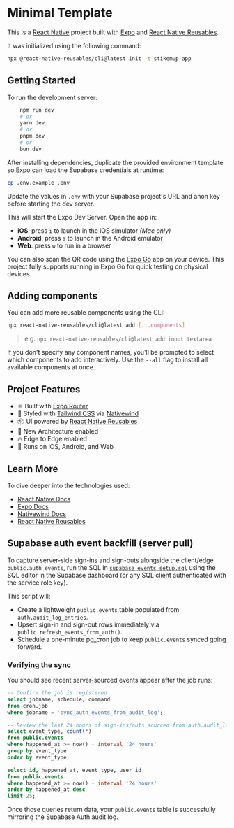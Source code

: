 # Minimal Template

This is a [React Native](https://reactnative.dev/) project built with [Expo](https://expo.dev/) and [React Native Reusables](https://reactnativereusables.com).

It was initialized using the following command:

```bash
npx @react-native-reusables/cli@latest init -t stikemup-app
```

## Getting Started

To run the development server:

```bash
    npm run dev
    # or
    yarn dev
    # or
    pnpm dev
    # or
    bun dev
```

After installing dependencies, duplicate the provided environment template so Expo can load the Supabase credentials at runtime:

```bash
cp .env.example .env
```

Update the values in `.env` with your Supabase project's URL and anon key before starting the dev server.

This will start the Expo Dev Server. Open the app in:

- **iOS**: press `i` to launch in the iOS simulator _(Mac only)_
- **Android**: press `a` to launch in the Android emulator
- **Web**: press `w` to run in a browser

You can also scan the QR code using the [Expo Go](https://expo.dev/go) app on your device. This project fully supports running in Expo Go for quick testing on physical devices.

## Adding components

You can add more reusable components using the CLI:

```bash
npx react-native-reusables/cli@latest add [...components]
```

> e.g. `npx react-native-reusables/cli@latest add input textarea`

If you don't specify any component names, you'll be prompted to select which components to add interactively. Use the `--all` flag to install all available components at once.

## Project Features

- ⚛️ Built with [Expo Router](https://expo.dev/router)
- 🎨 Styled with [Tailwind CSS](https://tailwindcss.com/) via [Nativewind](https://www.nativewind.dev/)
- 📦 UI powered by [React Native Reusables](https://github.com/founded-labs/react-native-reusables)
- 🚀 New Architecture enabled
- 🔥 Edge to Edge enabled
- 📱 Runs on iOS, Android, and Web

## Learn More

To dive deeper into the technologies used:

- [React Native Docs](https://reactnative.dev/docs/getting-started)
- [Expo Docs](https://docs.expo.dev/)
- [Nativewind Docs](https://www.nativewind.dev/)
- [React Native Reusables](https://reactnativereusables.com)

## Supabase auth event backfill (server pull)

To capture server-side sign-ins and sign-outs alongside the client/edge `public.auth_events`, run the SQL in [`supabase_events_setup.sql`](./supabase_events_setup.sql) using the SQL editor in the Supabase dashboard (or any SQL client authenticated with the service role key).

This script will:

- Create a lightweight `public.events` table populated from `auth.audit_log_entries`.
- Upsert sign-in and sign-out rows immediately via `public.refresh_events_from_auth()`.
- Schedule a one-minute pg_cron job to keep `public.events` synced going forward.

### Verifying the sync

You should see recent server-sourced events appear after the job runs:

```sql
-- Confirm the job is registered
select jobname, schedule, command
from cron.job
where jobname = 'sync_auth_events_from_audit_log';

-- Review the last 24 hours of sign-ins/outs sourced from auth.audit_log_entries
select event_type, count(*)
from public.events
where happened_at >= now() - interval '24 hours'
group by event_type
order by event_type;

select id, happened_at, event_type, user_id
from public.events
where happened_at >= now() - interval '24 hours'
order by happened_at desc
limit 25;
```

Once those queries return data, your `public.events` table is successfully mirroring the Supabase Auth audit log.
